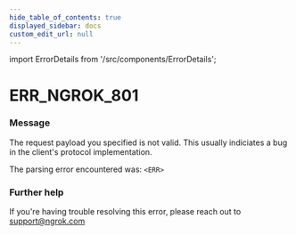 ```yaml
---
hide_table_of_contents: true
displayed_sidebar: docs
custom_edit_url: null
---
```


import ErrorDetails from '/src/components/ErrorDetails';

# ERR_NGROK_801

### Message
The request payload you specified is not valid.
This usually indiciates a bug in the client's protocol implementation.

The parsing error encountered was:
`<ERR>`

### Further help
If you're having trouble resolving this error, please reach out to [support@ngrok.com](mailto:support@ngrok.com?subject=Help%20with%20ERR_NGROK_801)

<ErrorDetails error='err_ngrok_801' />
